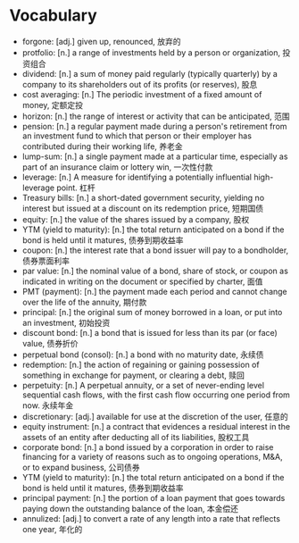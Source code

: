 # Vocabulary

- forgone: [adj.] given up, renounced, 放弃的
- protfolio: [n.] a range of investments held by a person or organization, 投资组合
- dividend: [n.] a sum of money paid regularly (typically quarterly) by a company to its shareholders out of its profits (or reserves), 股息
- cost averaging: [n.] The periodic investment of a fixed amount of money, 定额定投
- horizon: [n.] the range of interest or activity that can be anticipated, 范围
- pension: [n.] a regular payment made during a person's retirement from an investment fund to which that person or their employer has contributed during their working life, 养老金
- lump-sum: [n.] a single payment made at a particular time, especially as part of an insurance claim or lottery win, 一次性付款
- leverage: [n.] A measure for identifying a potentially influential high-leverage point. 杠杆
- Treasury bills: [n.] a short-dated government security, yielding no interest but issued at a discount on its redemption price, 短期国债
- equity: [n.] the value of the shares issued by a company, 股权
- YTM (yield to maturity): [n.] the total return anticipated on a bond if the bond is held until it matures, 债券到期收益率
- coupon: [n.] the interest rate that a bond issuer will pay to a bondholder, 债券票面利率
- par value: [n.] the nominal value of a bond, share of stock, or coupon as indicated in writing on the document or specified by charter, 面值
- PMT (payment): [n.] the payment made each period and cannot change over the life of the annuity, 期付款
- principal: [n.] the original sum of money borrowed in a loan, or put into an investment, 初始投资
- discount bond: [n.] a bond that is issued for less than its par (or face) value, 债券折价
- perpetual bond (consol): [n.] a bond with no maturity date, 永续债
- redemption: [n.] the action of regaining or gaining possession of something in exchange for payment, or clearing a debt, 赎回
- perpetuity: [n.] A perpetual annuity, or a set of never-ending level sequential cash flows, with the first cash flow occurring one period from now. 永续年金
- discretionary: [adj.] available for use at the discretion of the user, 任意的
- equity instrument: [n.] a contract that evidences a residual interest in the assets of an entity after deducting all of its liabilities, 股权工具
- corporate bond: [n.] a bond issued by a corporation in order to raise financing for a variety of reasons such as to ongoing operations, M&A, or to expand business, 公司债券
- YTM (yield to maturity): [n.] the total return anticipated on a bond if the bond is held until it matures, 债券到期收益率
- principal payment: [n.] the portion of a loan payment that goes towards paying down the outstanding balance of the loan, 本金偿还
- annulized: [adj.] to convert a rate of any length into a rate that reflects one year, 年化的